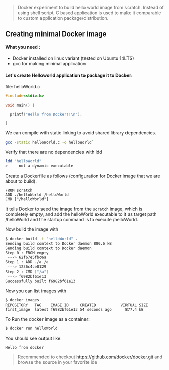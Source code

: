 >Docker experiment to build hello world image from scratch. Instead of using shell script, C based application is used to make it comparable to custom application package/distribution.


Creating minimal Docker image
-----------------------------


#### What you need :

* Docker installed on linux variant (tested on Ubuntu 14LTS)
* gcc for making minimal application


#### Let's create Helloworld application to package it to Docker:

file: helloWorld.c

```c
#include<stdio.h>

void main() {

  printf("Hello from Docker!!\n");

}
```


We can compile with static linking to avoid shared library dependencies.

```bash
gcc -static helloWorld.c -o helloWorld`
```

Verify that there are no dependencies with ldd
```bash
ldd "helloWorld"
>     not a dynamic executable
```


Create a Dockerfile as follows (configuration for Docker image that
we are about to build).

```
FROM scratch
ADD ./helloWorld /helloWorld
CMD ["/helloWorld"]
```

It tells Docker to seed the image from the `scratch` image, which is completely empty, and add the helloWorld executable to it as target path /helloWorld and the startup command is to execute /helloWorld.


Now build the image with

```bash
$ docker build -t "helloWorld" .
Sending build context to Docker daemon 880.6 kB
Sending build context to Docker daemon
Step 0 : FROM empty
 ---> 62f67e5fbc6a
Step 1 : ADD ./a /a
 ---> 1236c4ce0129
Step 2 : CMD ["/a"]
 ---> f6982bf61e13
Successfully built f6982bf61e13
```

Now you can list images with
```bash
$ docker images
REPOSITORY   TAG    IMAGE ID     CREATED           VIRTUAL SIZE
first_image  latest f6982bf61e13 54 seconds ago      877.4 kB
```


To Run the docker image as a container:  
```bash
$ docker run helloWorld
```

You should see output like:
```
Hello from docker
```

> Recommended to checkout https://github.com/docker/docker.git and browse the source in your
favorite ide



